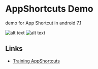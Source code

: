 # AppShortcuts Demo
demo for App Shortcut in android 7.1

![alt text](http://rmiri.io/wp-content/uploads/2017/01/app-shortcut-android.gif "final project")
![alt text](http://rmiri.io/wp-content/uploads/2017/03/device-2017-03-03-005536.gif "final project")

## Links

* [Training AppShortcuts](http://rmiri.io/2017/01/13/app-shortcuts-%D8%AF%D8%B1-%D8%A7%D9%86%D8%AF%D8%B1%D9%88%DB%8C%D8%AF-%DB%B7-%DB%B1/)


